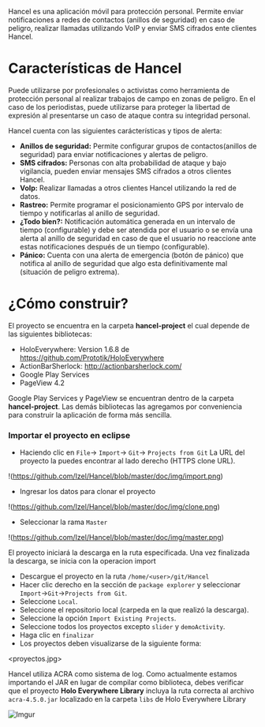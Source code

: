 Hancel es una aplicación móvil para protección personal. Permite enviar notificaciones a redes de contactos (anillos de seguridad) en caso de peligro, realizar llamadas utilizando VoIP y enviar SMS cifrados ente clientes Hancel. 

# Características de Hancel

Puede utilizarse por profesionales o activistas como herramienta de protección personal al realizar trabajos de campo en zonas de peligro. En el caso de los periodistas, puede utilizarse para proteger la libertad de expresión al presentarse un caso de ataque contra su integridad personal. 

Hancel cuenta con las siguientes carácterísticas y tipos de alerta:

* **Anillos de seguridad:** Permite configurar grupos de contactos(anillos de seguridad) para enviar notificaciones y alertas de peligro. 
* **SMS cifrados:** Personas con alta probabilidad de ataque y bajo vigilancia, pueden enviar mensajes SMS cifrados a otros clientes Hancel. 
* **VoIp:** Realizar llamadas a otros clientes Hancel utilizando la red de datos.
* **Rastreo:** Permite programar el posicionamiento GPS por intervalo de tiempo y notificarlas al anillo de seguridad.
* **¿Todo bien?:** Notificación automática generada en un intervalo de tiempo (configurable) y debe ser atendida por el usuario o se envía una alerta al anillo de seguridad en caso de que el usuario no reaccione ante estas notificaciones después de un tiempo (configurable).
* **Pánico:** Cuenta con una alerta de emergencia (botón de pánico) que notifica al anillo de seguridad que algo esta definitivamente mal (situación de peligro extrema).

# ¿Cómo construir?

El proyecto se encuentra en la carpeta **hancel-project** el cual depende de las siguientes bibliotecas:

* HoloEverywhere: Version 1.6.8 de https://github.com/Prototik/HoloEverywhere
* ActionBarSherlock: http://actionbarsherlock.com/
* Google Play Services
* PageView 4.2

Google Play Services y PageView se encuentran dentro de la carpeta **hancel-project**.  Las demás bibliotecas las agregamos por conveniencia para construir la aplicación de forma más sencilla.

### Importar el proyecto en eclipse

* Haciendo clic en `File`-> `Import`-> `Git`-> `Projects from Git` La URL del proyecto la puedes encontrar al lado derecho (HTTPS clone URL).

!(https://github.com/Izel/Hancel/blob/master/doc/img/import.png)

* Ingresar los datos para clonar el proyecto

!(https://github.com/Izel/Hancel/blob/master/doc/img/clone.png)

* Seleccionar la rama `Master`

!(https://github.com/Izel/Hancel/blob/master/doc/img/master.png)

El proyecto iniciará la descarga en la ruta especificada.  Una vez finalizada la descarga, se inicia con la operacion import


* Descargue el proyecto en la ruta `/home/<user>/git/Hancel`
* Hacer clic derecho en la sección de `package explorer` y seleccionar `Import`->`Git`->`Projects from Git`.
* Seleccione `Local`.
* Seleccione el repositorio local (carpeda en la que realizó la descarga).
* Seleccione la opción `Import Existing Projects`.
* Seleccione todos los proyectos excepto `slider` y `demoActivity`.
* Haga clic en `finalizar`
* Los proyectos deben visualizarse de la siguiente forma:

<proyectos.jpg>

Hancel utiliza ACRA como sistema de log. Como actualmente estamos importando el JAR en lugar de compilar como biblioteca, debes verificar que el proyecto **Holo Everywhere Library** incluya la ruta correcta al archivo `acra-4.5.0.jar` localizado en la carpeta `libs` de Holo Everywhere Library

![Imgur](http://i.imgur.com/Xeh2JSc.png)

